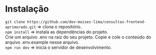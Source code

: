 # Instalação
`git clone https://github.com/dev-moises-lima/consultas-frontend-aprimorado.git` => clona o repositório.<br>
`npm install` => instala as dependências do projeto.<br>
Crie um arquivo .env na raiz do seu projeto. Copie e cole o conteúdo do arquivo .env.example nesse arquivo.<br>
`npm run dev` => inicia o servidor de desenvolvimento.
